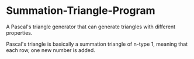 # Summation-Triangle-Program
A Pascal's triangle generator that can generate triangles with different properties.

Pascal's triangle is basically a summation triangle of n-type 1, meaning that each row, one new number is added.
